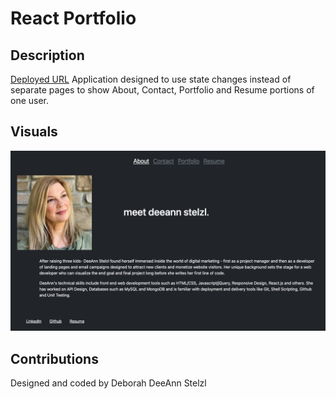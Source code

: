 # React Portfolio

## Description

[Deployed URL](https://dstelzl.github.io/react-portfolio/) Application designed to use state changes instead of separate pages to show About, Contact, Portfolio and Resume portions of one user. 

## Visuals

![React Portfolio Screenshot](./src/assets/images/reactScreenshot.jpg)

## Contributions

Designed and coded by Deborah DeeAnn Stelzl

##

##

